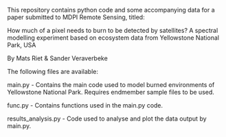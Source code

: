This repository contains python code and some accompanying data for a paper submitted to MDPI Remote Sensing, titled:

How much of a pixel needs to burn to be detected by satellites? A spectral modelling experiment based on ecosystem data from Yellowstone National Park, USA

By Mats Riet & Sander Veraverbeke



The following files are available:

main.py - Contains the main code used to model burned environments of Yellowstone National Park. Requires endmember sample files to be used.

func.py - Contains functions used in the main.py code.

results_analysis.py - Code used to analyse and plot the data output by main.py.

